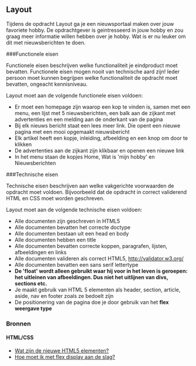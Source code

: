 ## Layout

Tijdens de opdracht Layout ga je een nieuwsportaal maken over jouw favoriete hobby. De opdrachtgever is geintresseerd in jouw hobby en zou graag meer informatie willen hebben over je hobby. Wat is er nu leuker om dit met nieuwsberichten te doen.

###Functionele eisen

Functionele eisen beschrijven welke functionaliteit je eindproduct moet bevatten. Functionele eisen mogen nooit van technische aard zijn! Ieder persoon moet kunnen begrijpen welke functionaliteit de opdracht moet bevatten, ongeacht kennisniveau.

Layout moet aan de volgende functionele eisen voldoen:

* Er moet een homepage zijn waarop een kop te vinden is, samen met een menu, een lijst met 5 nieuwsberichten, een balk aan de zijkant met advertenties en een melding aan de onderkant van de pagina
* Bij elk nieuws bericht staat een lees meer link. Die opent een nieuwe pagina met een mooi opgemaakt nieuwsbericht
* Elk artikel heeft een kopje, inleiding, afbeelding en een knop om door te klikken
* De advertenties aan de zijkant zijn klikbaar en openen een nieuwe link
* In het menu staan de kopjes Home, Wat is 'mijn hobby' en Nieuwsberichten

###Technische eisen

Technische eisen beschrijven aan welke vakgerichte voorwaarden de opdracht moet voldoen. Bijvoorbeeld dat de opdracht in correct validerend HTML en CSS moet worden geschreven.

Layout moet aan de volgende technische eisen voldoen:

* Alle documenten zijn geschreven in HTML5
* Alle documenten bevatten het correcte doctype
* Alle documenten bestaan uit een head en body
* Alle documenten hebben een title
* Alle documenten bevatten correcte koppen, paragrafen, lijsten, afbeeldingen en links
* Alle documenten valideren als correct HTML5, http://validator.w3.org/
* Alle documenten bevatten een sans serif lettertype
* **De 'float' wordt alleen gebruikt waar hij voor in het leven is geroepen: het uitleinen van afbeeldingen. Dus niet het uitlijnen van divs, sections etc.**
* Je maakt gebruik van HTML 5 elementen als header, section, article, aside, nav en footer zoals ze bedoelt zijn
* De positionering van de pagina doe je door gebruik van het **flex weergave type**

### Bronnen
#### HTML/CSS

* [Wat zijn de nieuwe HTML5 elementen?](http://www.w3schools.com/html/html5_new_elements.asp)
* [Hoe moet ik met flex display aan de slag?](http://www.w3schools.com/cssref/css3_pr_flex.asp)
